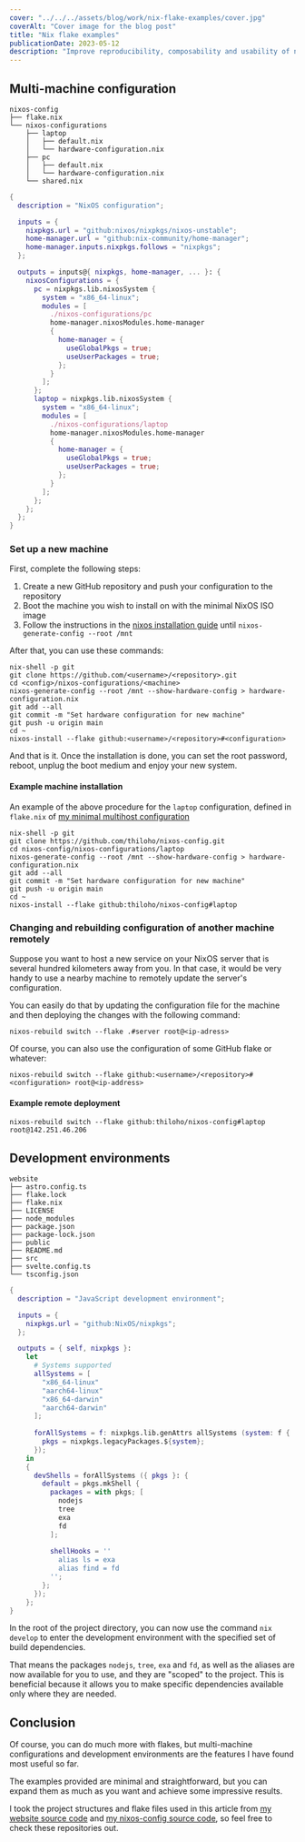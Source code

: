 ```yaml
---
cover: "../../../assets/blog/work/nix-flake-examples/cover.jpg"
coverAlt: "Cover image for the blog post"
title: "Nix flake examples"
publicationDate: 2023-05-12
description: "Improve reproducibility, composability and usability of nix-based projects with flakes and the experimental cli commands."
---
```


## Multi-machine configuration

```
nixos-config
├── flake.nix
└── nixos-configurations
    ├── laptop
    │   ├── default.nix
    │   └── hardware-configuration.nix
    ├── pc
    │   ├── default.nix
    │   └── hardware-configuration.nix
    └── shared.nix
```

```nix
{
  description = "NixOS configuration";

  inputs = {
    nixpkgs.url = "github:nixos/nixpkgs/nixos-unstable";
    home-manager.url = "github:nix-community/home-manager";
    home-manager.inputs.nixpkgs.follows = "nixpkgs";
  };

  outputs = inputs@{ nixpkgs, home-manager, ... }: {
    nixosConfigurations = {
      pc = nixpkgs.lib.nixosSystem {
        system = "x86_64-linux";
        modules = [
          ./nixos-configurations/pc
          home-manager.nixosModules.home-manager
          {
            home-manager = {
              useGlobalPkgs = true;
              useUserPackages = true;
            };
          }
        ];
      };
      laptop = nixpkgs.lib.nixosSystem {
        system = "x86_64-linux";
        modules = [
          ./nixos-configurations/laptop
          home-manager.nixosModules.home-manager
          {
            home-manager = {
              useGlobalPkgs = true;
              useUserPackages = true;
            };
          }
        ];
      };
    };
  };
}
```

### Set up a new machine

First, complete the following steps:

1. Create a new GitHub repository and push your configuration to the repository
2. Boot the machine you wish to install on with the minimal NixOS ISO image
3. Follow the instructions in the [nixos installation guide](https://nixos.org/manual/nixos/stable/index.html#sec-installation-manual-summary) until `nixos-generate-config --root /mnt`

After that, you can use these commands:

```
nix-shell -p git
git clone https://github.com/<username>/<repository>.git
cd <config>/nixos-configurations/<machine>
nixos-generate-config --root /mnt --show-hardware-config > hardware-configuration.nix
git add --all
git commit -m "Set hardware configuration for new machine"
git push -u origin main
cd ~
nixos-install --flake github:<username>/<repository>#<configuration>
```

And that is it. Once the installation is done, you can set the root password, reboot, unplug the boot medium and enjoy your new system.

#### Example machine installation

An example of the above procedure for the `laptop` configuration, defined in `flake.nix` of [my minimal multihost configuration](https://github.com/thiloho/nixos-config)

```
nix-shell -p git
git clone https://github.com/thiloho/nixos-config.git
cd nixos-config/nixos-configurations/laptop
nixos-generate-config --root /mnt --show-hardware-config > hardware-configuration.nix
git add --all
git commit -m "Set hardware configuration for new machine"
git push -u origin main
cd ~
nixos-install --flake github:thiloho/nixos-config#laptop

```

### Changing and rebuilding configuration of another machine remotely

Suppose you want to host a new service on your NixOS server that is several hundred kilometers away from you. In that case, it would be very handy to use a nearby machine to remotely update the server's configuration.

You can easily do that by updating the configuration file for the machine and then deploying the changes with the following command:

```
nixos-rebuild switch --flake .#server root@<ip-adress>
```

Of course, you can also use the configuration of some GitHub flake or whatever:

```
nixos-rebuild switch --flake github:<username>/<repository>#<configuration> root@<ip-address>
```

#### Example remote deployment

```
nixos-rebuild switch --flake github:thiloho/nixos-config#laptop root@142.251.46.206
```

## Development environments

```
website
├── astro.config.ts
├── flake.lock
├── flake.nix
├── LICENSE
├── node_modules
├── package.json
├── package-lock.json
├── public
├── README.md
├── src
├── svelte.config.ts
└── tsconfig.json
```

```nix
{
  description = "JavaScript development environment";

  inputs = {
    nixpkgs.url = "github:NixOS/nixpkgs";
  };

  outputs = { self, nixpkgs }:
    let
      # Systems supported
      allSystems = [
        "x86_64-linux"
        "aarch64-linux"
        "x86_64-darwin"
        "aarch64-darwin"
      ];
      
      forAllSystems = f: nixpkgs.lib.genAttrs allSystems (system: f {
        pkgs = nixpkgs.legacyPackages.${system};
      });
    in
    {
      devShells = forAllSystems ({ pkgs }: {
        default = pkgs.mkShell {
          packages = with pkgs; [
            nodejs
            tree
            exa
            fd
          ];
          
          shellHooks = ''
            alias ls = exa
            alias find = fd
          '';
        };
      });
    };
}
```

In the root of the project directory, you can now use the command `nix develop` to enter the development environment with the specified set of build dependencies.

That means the packages `nodejs`, `tree`, `exa` and `fd`, as well as the aliases are now available for you to use, and they are "scoped" to the project. This is beneficial because it allows you to make specific dependencies available only where they are needed.

## Conclusion

Of course, you can do much more with flakes, but multi-machine configurations and development environments are the features I have found most useful so far.

The examples provided are minimal and straightforward, but you can expand them as much as you want and achieve some impressive results.

I took the project structures and flake files used in this article from [my website source code](https://github.com/thiloho/website) and [my nixos-config source code](https://github.com/thiloho/nixos-config), so feel free to check these repositories out.
